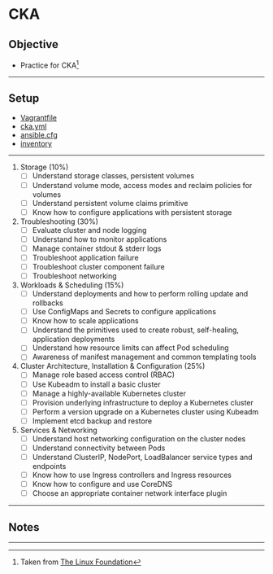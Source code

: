 # CKA

## Objective
* Practice for CKA[^cka]

---
## Setup
* [Vagrantfile](Vagrantfile)
* [cka.yml](cka.yml)
* [ansible.cfg](ansible.cfg)
* [inventory](inventory)

---

1. Storage (10%)
	- [ ] Understand storage classes, persistent volumes
	- [ ] Understand volume mode, access modes and reclaim policies for volumes
	- [ ] Understand persistent volume claims primitive
	- [ ] Know how to configure applications with persistent storage

2. Troubleshooting (30%)
	- [ ] Evaluate cluster and node logging
	- [ ] Understand how to monitor applications
	- [ ] Manage container stdout & stderr logs
	- [ ] Troubleshoot application failure
	- [ ] Troubleshoot cluster component failure
	- [ ] Troubleshoot networking 

3. Workloads & Scheduling (15%)
	- [ ] Understand deployments and how to perform rolling update and rollbacks
	- [ ] Use ConfigMaps and Secrets to configure applications
	- [ ] Know how to scale applications
	- [ ] Understand the primitives used to create robust, self-healing, application deployments
	- [ ] Understand how resource limits can affect Pod scheduling
	- [ ] Awareness of manifest management and common templating tools 

4. Cluster Architecture, Installation & Configuration (25%)
	- [ ] Manage role based access control (RBAC)
	- [ ] Use Kubeadm to install a basic cluster
	- [ ] Manage a highly-available Kubernetes cluster
	- [ ] Provision underlying infrastructure to deploy a Kubernetes cluster
	- [ ] Perform a version upgrade on a Kubernetes cluster using Kubeadm
	- [ ] Implement etcd backup and restore

5. Services & Networking
	- [ ] Understand host networking configuration on the cluster nodes
	- [ ] Understand connectivity between Pods
	- [ ] Understand ClusterIP, NodePort, LoadBalancer service types and endpoints
	- [ ] Know how to use Ingress controllers and Ingress resources
	- [ ] Know how to configure and use CoreDNS
	- [ ] Choose an appropriate container network interface plugin

---

## Notes

---
[^cka]: Taken from [The Linux Foundation](https://training.linuxfoundation.org/certification/certified-kubernetes-administrator-cka/)
